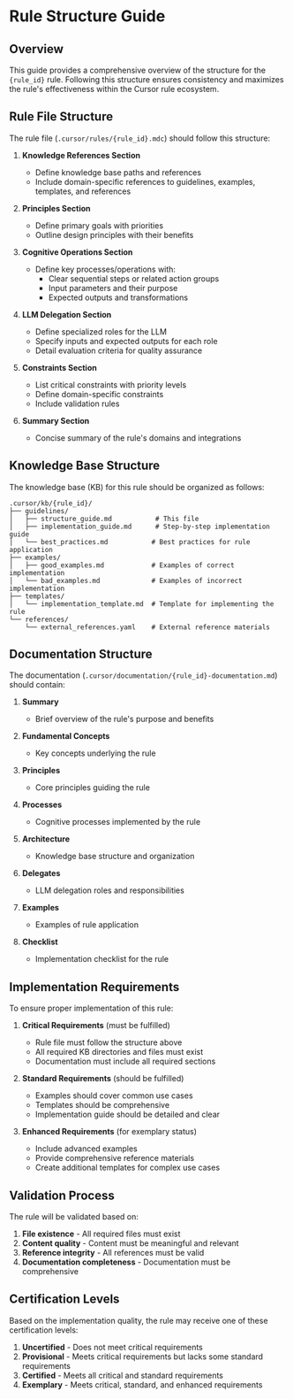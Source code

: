 # Rule Structure Guide

## Overview

This guide provides a comprehensive overview of the structure for the `{rule_id}` rule. Following this structure ensures consistency and maximizes the rule's effectiveness within the Cursor rule ecosystem.

## Rule File Structure

The rule file (`.cursor/rules/{rule_id}.mdc`) should follow this structure:

1. **Knowledge References Section**

   - Define knowledge base paths and references
   - Include domain-specific references to guidelines, examples, templates, and references

2. **Principles Section**

   - Define primary goals with priorities
   - Outline design principles with their benefits

3. **Cognitive Operations Section**

   - Define key processes/operations with:
     - Clear sequential steps or related action groups
     - Input parameters and their purpose
     - Expected outputs and transformations

4. **LLM Delegation Section**

   - Define specialized roles for the LLM
   - Specify inputs and expected outputs for each role
   - Detail evaluation criteria for quality assurance

5. **Constraints Section**

   - List critical constraints with priority levels
   - Define domain-specific constraints
   - Include validation rules

6. **Summary Section**
   - Concise summary of the rule's domains and integrations

## Knowledge Base Structure

The knowledge base (KB) for this rule should be organized as follows:

```
.cursor/kb/{rule_id}/
├── guidelines/
│   ├── structure_guide.md           # This file
│   ├── implementation_guide.md      # Step-by-step implementation guide
│   └── best_practices.md           # Best practices for rule application
├── examples/
│   ├── good_examples.md            # Examples of correct implementation
│   └── bad_examples.md             # Examples of incorrect implementation
├── templates/
│   └── implementation_template.md  # Template for implementing the rule
└── references/
    └── external_references.yaml    # External reference materials
```

## Documentation Structure

The documentation (`.cursor/documentation/{rule_id}-documentation.md`) should contain:

1. **Summary**

   - Brief overview of the rule's purpose and benefits

2. **Fundamental Concepts**

   - Key concepts underlying the rule

3. **Principles**

   - Core principles guiding the rule

4. **Processes**

   - Cognitive processes implemented by the rule

5. **Architecture**

   - Knowledge base structure and organization

6. **Delegates**

   - LLM delegation roles and responsibilities

7. **Examples**

   - Examples of rule application

8. **Checklist**
   - Implementation checklist for the rule

## Implementation Requirements

To ensure proper implementation of this rule:

1. **Critical Requirements** (must be fulfilled)

   - Rule file must follow the structure above
   - All required KB directories and files must exist
   - Documentation must include all required sections

2. **Standard Requirements** (should be fulfilled)

   - Examples should cover common use cases
   - Templates should be comprehensive
   - Implementation guide should be detailed and clear

3. **Enhanced Requirements** (for exemplary status)
   - Include advanced examples
   - Provide comprehensive reference materials
   - Create additional templates for complex use cases

## Validation Process

The rule will be validated based on:

1. **File existence** - All required files must exist
2. **Content quality** - Content must be meaningful and relevant
3. **Reference integrity** - All references must be valid
4. **Documentation completeness** - Documentation must be comprehensive

## Certification Levels

Based on the implementation quality, the rule may receive one of these certification levels:

1. **Uncertified** - Does not meet critical requirements
2. **Provisional** - Meets critical requirements but lacks some standard requirements
3. **Certified** - Meets all critical and standard requirements
4. **Exemplary** - Meets critical, standard, and enhanced requirements
